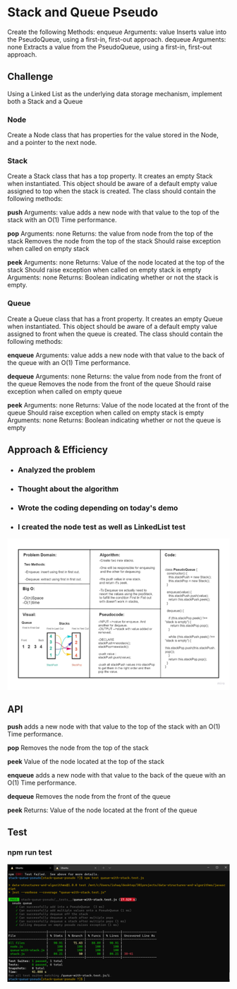 
# Stack and Queue Pseudo
<!-- Short summary or background information -->
Create the following Methods:
enqueue
Arguments: value
Inserts value into the PseudoQueue, using a first-in, first-out approach.
dequeue
Arguments: none
Extracts a value from the PseudoQueue, using a first-in, first-out approach.

## Challenge
<!-- Description of the challenge -->
Using a Linked List as the underlying data storage mechanism, implement both a Stack and a Queue

### Node
Create a Node class that has properties for the value stored in the Node, and a pointer to the next node.
### Stack
Create a Stack class that has a top property. It creates an empty Stack when instantiated.
This object should be aware of a default empty value assigned to top when the stack is created.
The class should contain the following methods:

**push**
Arguments: value
adds a new node with that value to the top of the stack with an O(1) Time performance.

**pop**
Arguments: none
Returns: the value from node from the top of the stack
Removes the node from the top of the stack
Should raise exception when called on empty stack

**peek**
Arguments: none
Returns: Value of the node located at the top of the stack
Should raise exception when called on empty stack
is empty
Arguments: none
Returns: Boolean indicating whether or not the stack is empty.

### Queue
Create a Queue class that has a front property. It creates an empty Queue when instantiated.
This object should be aware of a default empty value assigned to front when the queue is created.
The class should contain the following methods:

**enqueue**
Arguments: value
adds a new node with that value to the back of the queue with an O(1) Time performance.

**dequeue**
Arguments: none
Returns: the value from node from the front of the queue
Removes the node from the front of the queue
Should raise exception when called on empty queue

**peek**
Arguments: none
Returns: Value of the node located at the front of the queue
Should raise exception when called on empty stack
is empty
Arguments: none
Returns: Boolean indicating whether or not the queue is empty



## Approach & Efficiency
<!-- What approach did you take? Why? What is the Big O space/time for this approach? -->

* ### Analyzed the problem
* ### Thought about the algorithm 
* ### Wrote the coding depending on today's demo
* ### I created the node test as well as LinkedList test
![](Challenge11.jpg)
## API
<!-- Description of each method publicly available to your Linked List -->
**push**
adds a new node with that value to the top of the stack with an O(1) Time performance.

**pop**
Removes the node from the top of the stack

**peek**
Value of the node located at the top of the stack

**enqueue**
adds a new node with that value to the back of the queue with an O(1) Time performance.

**dequeue**
Removes the node from the front of the queue


**peek**
Returns: Value of the node located at the front of the queue


## Test
### npm run test 
![](CC11PassedTests.PNG)
